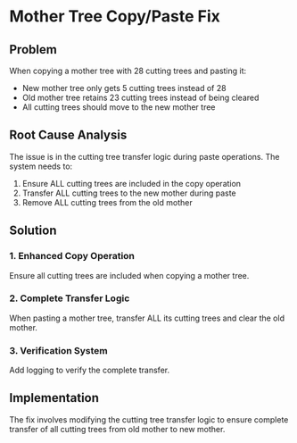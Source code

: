 # Mother Tree Copy/Paste Fix

## Problem
When copying a mother tree with 28 cutting trees and pasting it:
- New mother tree only gets 5 cutting trees instead of 28
- Old mother tree retains 23 cutting trees instead of being cleared
- All cutting trees should move to the new mother tree

## Root Cause Analysis
The issue is in the cutting tree transfer logic during paste operations. The system needs to:
1. Ensure ALL cutting trees are included in the copy operation
2. Transfer ALL cutting trees to the new mother during paste
3. Remove ALL cutting trees from the old mother

## Solution

### 1. Enhanced Copy Operation
Ensure all cutting trees are included when copying a mother tree.

### 2. Complete Transfer Logic
When pasting a mother tree, transfer ALL its cutting trees and clear the old mother.

### 3. Verification System
Add logging to verify the complete transfer.

## Implementation

The fix involves modifying the cutting tree transfer logic to ensure complete transfer of all cutting trees from old mother to new mother.